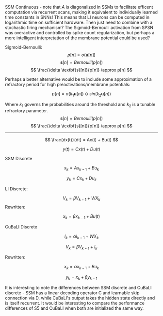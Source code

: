 SSM Continuous - note that $A$ is diagonalized in SSMs to facilitate efficent computation via recurrent scans, making it equivalent to individually learned time constants in SNNs! This means that LI neurons can be computed in logarithmic time on sufficient hardware. Then just need to combine with a stochastic firing mechanism? The Sigmoid-Bernoulli activation from SPSN was overactive and controlled by spike count regularization, but perhaps a more intelligent interpretation of the membrane potential could be used?

Sigmoid-Bernoulli:
$$
p[n] = \sigma(\textbf{u}[n])
$$
$$
\textbf{s}[n] = Bernoulli(p[n])
$$
$$
\frac{\delta \textbf{s}[n]}{p[n]} \approx p[n]
$$

Perhaps a better alternative would be to include some approximation of a refractory period for high preactivations/membrane potentials:


$$
p[n] = \sigma(k_1\textbf{u}[n]) \odot sin(k_2\textbf{u}[n])
$$

Where $k_1$ governs the probabilities around the threshold and $k_2$  is a tunable refractory parameter. 
$$
\textbf{s}[n] = Bernoulli(p[n])
$$
$$
\frac{\delta \textbf{s}[n]}{p[n]} \approx p[n]
$$




---------------------------------------------------------------------------------------------------------------------------------------------------------------

$$
\frac{dx(t)}{dt} = Ax(t) + Bu(t)
$$

$$
y(t) = Cx(t) + Du(t)
$$

SSM Discrete

$$
x_k = Ax_{k-1} + Bu_k
$$

$$
y_k = Cx_k + Du_k
$$

LI Discrete:

$$
    V_k = \beta V_{k-1} + WX_k
$$
Rewritten:

$$
x_k = \beta x_{k-1} + Bu(t)
$$

CuBaLI Discrete

$$
I_k = \alpha I_{k-1} + WX_k
$$

$$
V_k = \beta V_{k-1} + I_k
$$

Rewritten:

$$
x_k = \alpha x_{k-1} + Bu_k
$$

$$
y_k = x_k + \beta y_{k-1}
$$

It is interesting to note the differences between SSM discrete and CuBaLI discrete - SSM has a linear decoding operator C and learnable skip connection via D, while CuBaLI's output takes the hidden state directly and is itself recurrent. It would be interesting to compare the performance differences of S5 and CuBaLI when both are initialized the same way.

